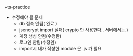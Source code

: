 +ts-practice
+ 수정해야 될 문제
    + db 접속 안됨( 완료 )
    + jsencrypt import 실패( crypto 만 사용한다.. 서버에서는.)
    + 계정 생성 안됨(수정완)
    + 로그인 안됨(수정완)
    + import시 내가 작성한 module 은 .js 가 필요



